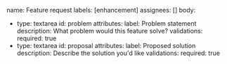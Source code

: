 name: Feature request
labels: [enhancement]
assignees: []
body:

- type: textarea
  id: problem
  attributes:
  label: Problem statement
  description: What problem would this feature solve?
  validations:
  required: true
- type: textarea
  id: proposal
  attributes:
  label: Proposed solution
  description: Describe the solution you'd like
  validations:
  required: true
